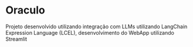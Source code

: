 # Oraculo
Projeto desenvolvido utilizando integração com LLMs utilizando LangChain Expression Language (LCEL), desenvolvimento do WebApp utilizando Streamlit
